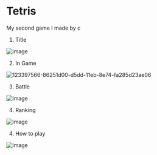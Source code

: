 # Tetris
My second game I made by c

1. Title

![image](https://user-images.githubusercontent.com/86466517/123397300-3b0b0a00-d5dd-11eb-8cf1-d4e6b2efdf39.png)

2. In Game

![123397566-86251d00-d5dd-11eb-8e74-fa285d23ae06](https://user-images.githubusercontent.com/86466517/158778139-f233a505-5144-43f2-be22-fc22f0dbda21.png)

3. Battle

![image](https://user-images.githubusercontent.com/86466517/123397638-989f5680-d5dd-11eb-871a-84dfe52e9a75.png)

4. Ranking

![image](https://user-images.githubusercontent.com/86466517/123398066-16fbf880-d5de-11eb-8548-f76d53cba68a.png)


4. How to play

![image](https://user-images.githubusercontent.com/86466517/123398159-2e3ae600-d5de-11eb-8d61-515afc6d5aae.png)
